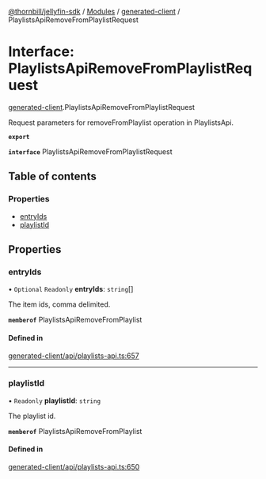 [@thornbill/jellyfin-sdk](../README.md) / [Modules](../modules.md) / [generated-client](../modules/generated_client.md) / PlaylistsApiRemoveFromPlaylistRequest

# Interface: PlaylistsApiRemoveFromPlaylistRequest

[generated-client](../modules/generated_client.md).PlaylistsApiRemoveFromPlaylistRequest

Request parameters for removeFromPlaylist operation in PlaylistsApi.

**`export`**

**`interface`** PlaylistsApiRemoveFromPlaylistRequest

## Table of contents

### Properties

- [entryIds](generated_client.PlaylistsApiRemoveFromPlaylistRequest.md#entryids)
- [playlistId](generated_client.PlaylistsApiRemoveFromPlaylistRequest.md#playlistid)

## Properties

### entryIds

• `Optional` `Readonly` **entryIds**: `string`[]

The item ids, comma delimited.

**`memberof`** PlaylistsApiRemoveFromPlaylist

#### Defined in

[generated-client/api/playlists-api.ts:657](https://github.com/thornbill/jellyfin-sdk-typescript/blob/c68c853/src/generated-client/api/playlists-api.ts#L657)

___

### playlistId

• `Readonly` **playlistId**: `string`

The playlist id.

**`memberof`** PlaylistsApiRemoveFromPlaylist

#### Defined in

[generated-client/api/playlists-api.ts:650](https://github.com/thornbill/jellyfin-sdk-typescript/blob/c68c853/src/generated-client/api/playlists-api.ts#L650)
